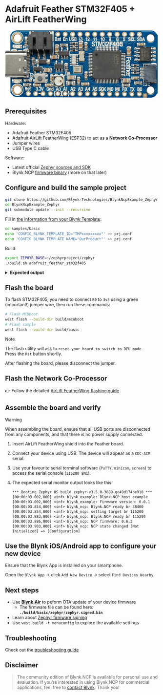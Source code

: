 
# Adafruit Feather STM32F405 + AirLift FeatherWing

![main board](../../images/Adafruit-Feather-STM32F405.png)

## Prerequisites

Hardware:

- Adafruit Feather STM32F405
- Adafruit AirLift FeatherWing (ESP32) to act as a **Network Co-Processor**
- Jumper wires
- USB Type C cable

Software:

- Latest official [Zephyr sources and SDK][zephyr_sdk]
- Blynk.NCP [firmware binary][blynk_ncp_binary] (more on that later)

## Configure and build the sample project

```sh
git clone https://github.com/Blynk-Technologies/BlynkNcpExample_Zephyr
cd BlynkNcpExample_Zephyr
git submodule update --init --recursive
```

Fill in [the information from your Blynk Template](https://bit.ly/BlynkInject):

```sh
cd samples/basic
echo 'CONFIG_BLYNK_TEMPLATE_ID="TMPxxxxxxxxx"' >> prj.conf
echo 'CONFIG_BLYNK_TEMPLATE_NAME="OurProduct"' >> prj.conf
```

Build:

```sh
export ZEPHYR_BASE=~/zephyrproject/zephyr
./build.sh adafruit_feather_stm32f405
```

<details><summary><b>Expected output</b></summary>

```log
...
...
[173/174] Linking C executable zephyr/zephyr.elf
Memory region         Used Size  Region Size  %age Used
           FLASH:       63144 B     389760 B     16.20%
             RAM:         23 KB       128 KB     17.97%
             CCM:          0 GB        64 KB      0.00%
        IDT_LIST:          0 GB         2 KB      0.00%
Generating files from build/basic/zephyr/zephyr.elf for board: adafruit_feather_stm32f405
image.py: sign the payload
image.py: sign the payload
image.py: sign the payload
image.py: sign the payload
[174/174] cd ....../build/basic/zephyr/zephyr.elf
[11/16] Performing build step for 'mcuboot'
[1/273] Preparing syscall dependency handling

[3/273] Generating include/generated/version.h
-- Zephyr version: 3.5.99 (/home/user/zephyrproject/zephyr), build: zephyr-v3.5.0-3889-ge49d174be910
[272/273] Linking C executable zephyr/zephyr.elf
Memory region         Used Size  Region Size  %age Used
           FLASH:       31942 B        64 KB     48.74%
             RAM:       18304 B       128 KB     13.96%
             CCM:          0 GB        64 KB      0.00%
        IDT_LIST:          0 GB         2 KB      0.00%
Generating files from build/mcuboot/zephyr/zephyr.elf for board: adafruit_feather_stm32f405
[273/273] cd ....../build/mcuboot/zephyr/zephyr.elf
[16/16] Completed 'mcuboot'
```

</details>

## Flash the board

To flash STM32F405, you need to connect `B0` to `3v3` using a green (important!) jumper wire, then run these commands:

```sh
# Flash MCUboot
west flash --build-dir build/mcuboot
# Flash sample
west flash --build-dir build/basic
```

> [!NOTE]
> The flash utility will ask to `reset your board to switch to DFU mode`.  
> Press the `Rst` button shortly.

After flashing the board, please disconnect the jumper.

## Flash the Network Co-Processor

👉 Follow the detailed [AirLift FeatherWing flashing guide](../../flashing_ncp/Adafruit_AirLift_FeatherWing.md)

## Assemble the board and verify

> [!WARNING]
> When assembling the board, ensure that all USB ports are disconnected from any components, and that there is no power supply connected.

1. Insert AirLift FeatherWing shield into the Feather board.
2. Connect your device using USB. The device will appear as a `CDC-ACM` serial.
3. Use your favourite serial terminal software (`PuTTY`, `minicom`, `screen`) to access the serial console (`115200 8N1`).
4. The expected serial monitor output looks like this:

    ```log
    *** Booting Zephyr OS build zephyr-v3.5.0-3889-ge49d174be910 ***
    [00:00:03.002,000] <inf> blynk_example: Blynk.NCP host example
    [00:00:03.002,000] <inf> blynk_example: Firmware version: 0.0.1
    [00:00:03.854,000] <inf> blynk_ncp: Blynk.NCP ready br 38400
    [00:00:03.854,000] <inf> blynk_ncp: setting target br 115200
    [00:00:03.883,000] <inf> blynk_ncp: Blynk.NCP ready br 115200
    [00:00:03.886,000] <inf> blynk_ncp: NCP firmware: 0.6.3
    [00:00:03.903,000] <inf> blynk_ncp: NCP state changed [Not Initialized] => [Configuration]
    ```

## Use the Blynk iOS/Android app to configure your new device

Ensure that the Blynk App is installed on your smartphone.

Open the `Blynk App` -> click `Add New Device` -> select `Find Devices Nearby`


## Next steps

- Use [**Blynk.Air**](https://docs.blynk.io/en/blynk.console/blynk.air) to peform OTA update of your device firmware
  - The firmware file can be found here: **`./build/basic/zephyr/zephyr.signed.bin`**
- Learn about [Zephyr firmware signing](https://docs.zephyrproject.org/latest/develop/west/sign.html)
- Use `west build -t menuconfig` to explore the available settings

## Troubleshooting

Check out the [troubleshooting guide](../../Troubleshooting.md)

## Disclaimer

> The community edition of Blynk.NCP is available for personal use and evaluation.
If you're interested in using Blynk.NCP for commercial applications, feel free to [contact Blynk][blynk_sales]. Thank you!

[zephyr_sdk]: https://docs.zephyrproject.org/latest/develop/getting_started/index.html
[blynk_ncp_binary]: https://docs.blynk.io/en/blynk.ncp/supported-connectivity-modules
[blynk_sales]: https://blynk.io/en/contact-us-business

